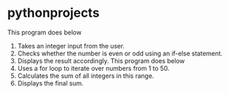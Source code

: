 # pythonprojects
This program does below
1. 	Takes an integer input from the user.
2. 	Checks whether the number is even or odd using an if-else statement.
3. 	Displays the result accordingly.
This program does below
1.   Uses a for loop to iterate over numbers from 1 to 50.
2.   Calculates the sum of all integers in this range.
3.   Displays the final sum.

